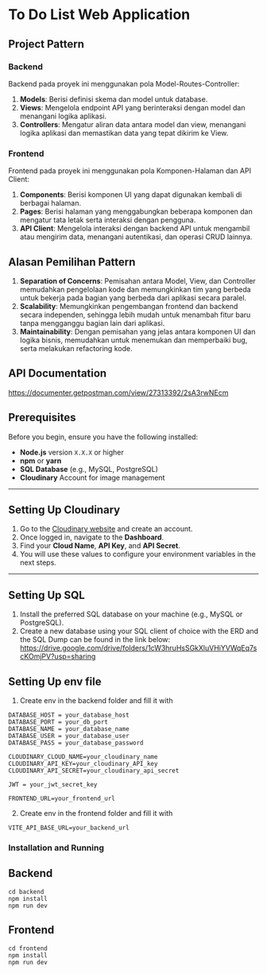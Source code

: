 # To Do List Web Application 

## Project Pattern

### Backend

Backend pada proyek ini menggunakan pola Model-Routes-Controller:

1. **Models**: Berisi definisi skema dan model untuk database.
2. **Views**: Mengelola endpoint API yang berinteraksi dengan model dan menangani logika aplikasi.
3. **Controllers**: Mengatur aliran data antara model dan view, menangani logika aplikasi dan memastikan data yang tepat dikirim ke View.

### Frontend

Frontend pada proyek ini menggunakan pola Komponen-Halaman dan API Client:

1. **Components**: Berisi komponen UI yang dapat digunakan kembali di berbagai halaman.
2. **Pages**: Berisi halaman yang menggabungkan beberapa komponen dan mengatur tata letak serta interaksi dengan pengguna.
3. **API Client**: Mengelola interaksi dengan backend API untuk mengambil atau mengirim data, menangani autentikasi, dan operasi CRUD lainnya.

## Alasan Pemilihan Pattern

1. **Separation of Concerns**: Pemisahan antara Model, View, dan Controller memudahkan pengelolaan kode dan memungkinkan tim yang berbeda untuk bekerja pada bagian yang berbeda dari aplikasi secara paralel.
2. **Scalability**: Memungkinkan pengembangan frontend dan backend secara independen, sehingga lebih mudah untuk menambah fitur baru tanpa mengganggu bagian lain dari aplikasi.
3. **Maintainability**: Dengan pemisahan yang jelas antara komponen UI dan logika bisnis, memudahkan untuk menemukan dan memperbaiki bug, serta melakukan refactoring kode.

## API Documentation
https://documenter.getpostman.com/view/27313392/2sA3rwNEcm

## Prerequisites

Before you begin, ensure you have the following installed:

- **Node.js** version `X.X.X` or higher
- **npm** or **yarn**
- **SQL Database** (e.g., MySQL, PostgreSQL)
- **Cloudinary** Account for image management

---

## Setting Up Cloudinary

1. Go to the [Cloudinary website](https://cloudinary.com/) and create an account.
2. Once logged in, navigate to the **Dashboard**.
3. Find your **Cloud Name**, **API Key**, and **API Secret**.
4. You will use these values to configure your environment variables in the next steps.

---

## Setting Up SQL

1. Install the preferred SQL database on your machine (e.g., MySQL or PostgreSQL).
2. Create a new database using your SQL client of choice with the ERD and the SQL Dump can be found in the link below:
   https://drive.google.com/drive/folders/1cW3hruHsSGkXluVHiYVWqEq7scKOmjPV?usp=sharing

## Setting Up env file
1. Create env in the backend folder and fill it with
```
DATABASE_HOST = your_database_host
DATABASE_PORT = your_db_port
DATABASE_NAME = your_database_name
DATABASE_USER = your_database_user
DATABASE_PASS = your_database_password

CLOUDINARY_CLOUD_NAME=your_cloudinary_name
CLOUDINARY_API_KEY=your_cloudinary_API_key
CLOUDINARY_API_SECRET=your_cloudinary_api_secret

JWT = your_jwt_secret_key

FRONTEND_URL=your_frontend_url
```

2. Create env in the frontend folder and fill it with
```
VITE_API_BASE_URL=your_backend_url
```

### Installation and Running
## Backend

```
cd backend
npm install
npm run dev
```
## Frontend

```
cd frontend
npm install
npm run dev
```
